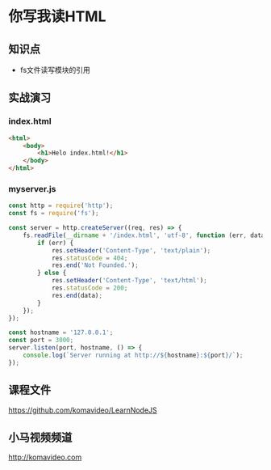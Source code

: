 你写我读HTML
===========

## 知识点

* fs文件读写模块的引用

## 实战演习

### index.html

~~~html
<html>
    <body>
        <h1>Helo index.html!</h1>
    </body>
</html>
~~~

### myserver.js

~~~javascript
const http = require('http');
const fs = require('fs');

const server = http.createServer((req, res) => {
    fs.readFile(__dirname + '/index.html', 'utf-8', function (err, data) {
        if (err) {
            res.setHeader('Content-Type', 'text/plain');
            res.statusCode = 404;
            res.end('Not Founded.');
        } else {
            res.setHeader('Content-Type', 'text/html');
            res.statusCode = 200;
            res.end(data);
        }
    });
});

const hostname = '127.0.0.1';
const port = 3000;
server.listen(port, hostname, () => {
    console.log(`Server running at http://${hostname}:${port}/`);
});
~~~

## 课程文件

https://github.com/komavideo/LearnNodeJS

## 小马视频频道

http://komavideo.com
